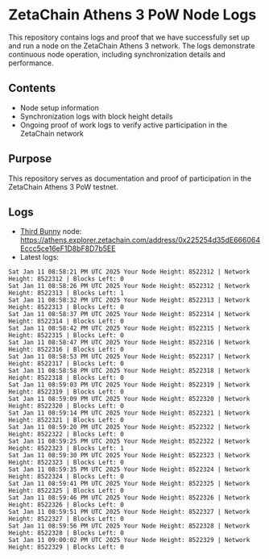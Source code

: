 # ZetaChain Athens 3 PoW Node Logs
This repository contains logs and proof that we have successfully set up and run a node on the ZetaChain Athens 3 network. The logs demonstrate continuous node operation, including synchronization details and performance.

## Contents
- Node setup information
- Synchronization logs with block height details
- Ongoing proof of work logs to verify active participation in the ZetaChain network

## Purpose
This repository serves as documentation and proof of participation in the ZetaChain Athens 3 PoW testnet.

## Logs

- [Third Bunny](https://thirdbunny.xyz/) node: https://athens.explorer.zetachain.com/address/0x225254d35dE666064Eccc5ce16eF1D8bF8D7b5EE
- Latest logs:
```
Sat Jan 11 08:58:21 PM UTC 2025 Your Node Height: 8522312 | Network Height: 8522312 | Blocks Left: 0
Sat Jan 11 08:58:26 PM UTC 2025 Your Node Height: 8522312 | Network Height: 8522313 | Blocks Left: 1
Sat Jan 11 08:58:32 PM UTC 2025 Your Node Height: 8522313 | Network Height: 8522313 | Blocks Left: 0
Sat Jan 11 08:58:37 PM UTC 2025 Your Node Height: 8522314 | Network Height: 8522314 | Blocks Left: 0
Sat Jan 11 08:58:42 PM UTC 2025 Your Node Height: 8522315 | Network Height: 8522315 | Blocks Left: 0
Sat Jan 11 08:58:47 PM UTC 2025 Your Node Height: 8522316 | Network Height: 8522316 | Blocks Left: 0
Sat Jan 11 08:58:53 PM UTC 2025 Your Node Height: 8522317 | Network Height: 8522317 | Blocks Left: 0
Sat Jan 11 08:58:58 PM UTC 2025 Your Node Height: 8522318 | Network Height: 8522318 | Blocks Left: 0
Sat Jan 11 08:59:03 PM UTC 2025 Your Node Height: 8522319 | Network Height: 8522319 | Blocks Left: 0
Sat Jan 11 08:59:09 PM UTC 2025 Your Node Height: 8522320 | Network Height: 8522320 | Blocks Left: 0
Sat Jan 11 08:59:14 PM UTC 2025 Your Node Height: 8522321 | Network Height: 8522321 | Blocks Left: 0
Sat Jan 11 08:59:20 PM UTC 2025 Your Node Height: 8522322 | Network Height: 8522322 | Blocks Left: 0
Sat Jan 11 08:59:25 PM UTC 2025 Your Node Height: 8522322 | Network Height: 8522323 | Blocks Left: 1
Sat Jan 11 08:59:30 PM UTC 2025 Your Node Height: 8522323 | Network Height: 8522323 | Blocks Left: 0
Sat Jan 11 08:59:35 PM UTC 2025 Your Node Height: 8522324 | Network Height: 8522324 | Blocks Left: 0
Sat Jan 11 08:59:41 PM UTC 2025 Your Node Height: 8522325 | Network Height: 8522325 | Blocks Left: 0
Sat Jan 11 08:59:46 PM UTC 2025 Your Node Height: 8522326 | Network Height: 8522326 | Blocks Left: 0
Sat Jan 11 08:59:51 PM UTC 2025 Your Node Height: 8522327 | Network Height: 8522327 | Blocks Left: 0
Sat Jan 11 08:59:56 PM UTC 2025 Your Node Height: 8522328 | Network Height: 8522328 | Blocks Left: 0
Sat Jan 11 09:00:02 PM UTC 2025 Your Node Height: 8522329 | Network Height: 8522329 | Blocks Left: 0
```
